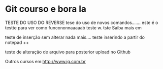 # Git courso e bora la
TESTE DO USO DO REVERSE
tese do uso de novos comandos.......
este é o testte para ver como funcononnaaaaab
teste w.
tste
Saiba mais em



teste de inserção sem alterar nada mais....
teste inserindo a partir do notepad ++


teste de alteração de arquivo para posterior upload no Github


Outros cursos em http://www.ig.com.br
